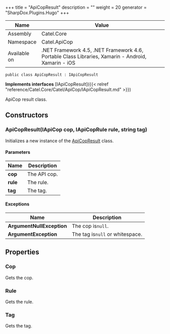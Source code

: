 

+++
title = "ApiCopResult" 
description = ""
weight = 20
generator = "SharpDox.Plugins.Hugo"
+++

Name|Value
---|---
Assembly|Catel.Core
Namespace|Catel.ApiCop
Available on|.NET Framework 4.5, .NET Framework 4.6, Portable Class Libraries, Xamarin - Android, Xamarin - iOS

```
public class ApiCopResult : IApiCopResult
```

**Implements interfaces**
[IApiCopResult]({{< relref "reference/Catel.Core/Catel/ApiCop/IApiCopResult.md" >}})

ApiCop result class.

## Constructors

### ApiCopResult(IApiCop cop, IApiCopRule rule, string tag)

Initializes a new instance of the [ApiCopResult](#) class.

#### Parameters

Name|Description
---|---
**cop**|The API cop.
**rule**|The rule.
**tag**|The tag.

#### Exceptions

Name|Description
---|---
**ArgumentNullException**|The cop is`null`.
**ArgumentException**|The tag is`null` or whitespace.

## Properties

### Cop

Gets the cop.

### Rule

Gets the rule.

### Tag

Gets the tag.

